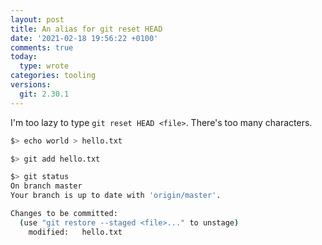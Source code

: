 ```yaml
---
layout: post
title: An alias for git reset HEAD
date: '2021-02-18 19:56:22 +0100'
comments: true
today:
  type: wrote
categories: tooling
versions:
  git: 2.30.1
---
```


I'm too lazy to type `git reset HEAD <file>`. There's too many characters.

<!-- more -->

```bash
$> echo world > hello.txt

$> git add hello.txt

$> git status
On branch master
Your branch is up to date with 'origin/master'.

Changes to be committed:
  (use "git restore --staged <file>..." to unstage)
	modified:   hello.txt
```
